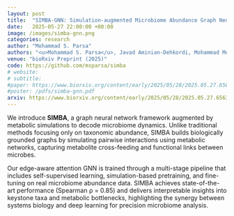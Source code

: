 ```yaml
---
layout: post
title:  "SIMBA-GNN: Simulation-augmented Microbiome Abundance Graph Neural Network"
date:   2025-05-27 22:00:00 +00:00
image: /images/simba-gnn.png
categories: research
author: "Mohammad S. Parsa"
authors: "<u>Mohammad S. Parsa</u>, Javad Aminian-Dehkordi, Mohammad Mofrad"
venue: "bioRxiv Preprint (2025)"
code: https://github.com/msparsa/simba
# website: 
# subtitle: 
#paper: https://www.biorxiv.org/content/early/2025/05/28/2025.05.27.656377
#poster: /pdfs/simba-gnn.pdf
arxiv: https://www.biorxiv.org/content/early/2025/05/28/2025.05.27.656377
---
```

We introduce **SIMBA**, a graph neural network framework augmented by metabolic simulations to decode microbiome dynamics. Unlike traditional methods focusing only on taxonomic abundance, SIMBA builds biologically grounded graphs by simulating pairwise interactions using metabolic networks, capturing metabolite cross-feeding and functional links between microbes.

Our edge-aware attention GNN is trained through a multi-stage pipeline that includes self-supervised learning, simulation-based pretraining, and fine-tuning on real microbiome abundance data. SIMBA achieves state-of-the-art performance (Spearman ρ = 0.85) and delivers interpretable insights into keystone taxa and metabolic bottlenecks, highlighting the synergy between systems biology and deep learning for precision microbiome analysis.
